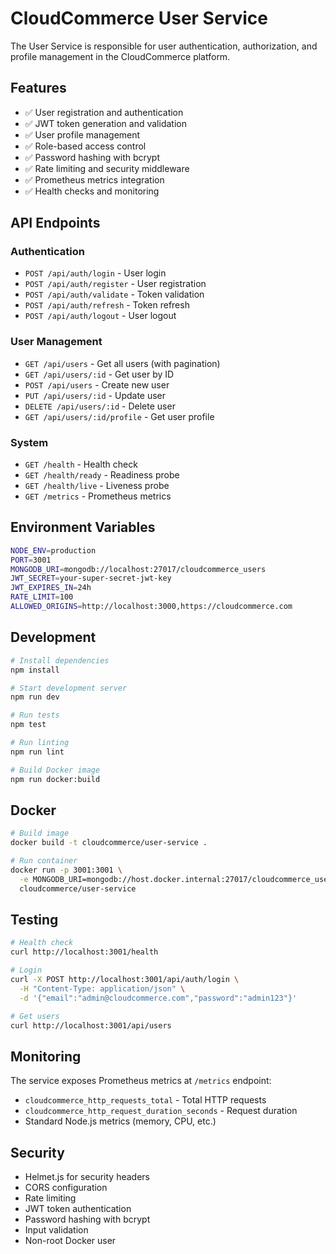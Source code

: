 # CloudCommerce User Service

The User Service is responsible for user authentication, authorization, and profile management in the CloudCommerce platform.

## Features

- ✅ User registration and authentication
- ✅ JWT token generation and validation
- ✅ User profile management
- ✅ Role-based access control
- ✅ Password hashing with bcrypt
- ✅ Rate limiting and security middleware
- ✅ Prometheus metrics integration
- ✅ Health checks and monitoring

## API Endpoints

### Authentication
- `POST /api/auth/login` - User login
- `POST /api/auth/register` - User registration
- `POST /api/auth/validate` - Token validation
- `POST /api/auth/refresh` - Token refresh
- `POST /api/auth/logout` - User logout

### User Management
- `GET /api/users` - Get all users (with pagination)
- `GET /api/users/:id` - Get user by ID
- `POST /api/users` - Create new user
- `PUT /api/users/:id` - Update user
- `DELETE /api/users/:id` - Delete user
- `GET /api/users/:id/profile` - Get user profile

### System
- `GET /health` - Health check
- `GET /health/ready` - Readiness probe
- `GET /health/live` - Liveness probe
- `GET /metrics` - Prometheus metrics

## Environment Variables

```bash
NODE_ENV=production
PORT=3001
MONGODB_URI=mongodb://localhost:27017/cloudcommerce_users
JWT_SECRET=your-super-secret-jwt-key
JWT_EXPIRES_IN=24h
RATE_LIMIT=100
ALLOWED_ORIGINS=http://localhost:3000,https://cloudcommerce.com
```

## Development

```bash
# Install dependencies
npm install

# Start development server
npm run dev

# Run tests
npm test

# Run linting
npm run lint

# Build Docker image
npm run docker:build
```

## Docker

```bash
# Build image
docker build -t cloudcommerce/user-service .

# Run container
docker run -p 3001:3001 \
  -e MONGODB_URI=mongodb://host.docker.internal:27017/cloudcommerce_users \
  cloudcommerce/user-service
```

## Testing

```bash
# Health check
curl http://localhost:3001/health

# Login
curl -X POST http://localhost:3001/api/auth/login \
  -H "Content-Type: application/json" \
  -d '{"email":"admin@cloudcommerce.com","password":"admin123"}'

# Get users
curl http://localhost:3001/api/users
```

## Monitoring

The service exposes Prometheus metrics at `/metrics` endpoint:

- `cloudcommerce_http_requests_total` - Total HTTP requests
- `cloudcommerce_http_request_duration_seconds` - Request duration
- Standard Node.js metrics (memory, CPU, etc.)

## Security

- Helmet.js for security headers
- CORS configuration
- Rate limiting
- JWT token authentication
- Password hashing with bcrypt
- Input validation
- Non-root Docker user